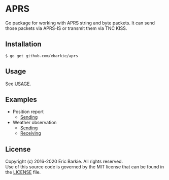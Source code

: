 # APRS

Go package for working with APRS string and byte packets.  It can send those
packets via APRS-IS or transmit them via TNC KISS.

## Installation

```
$ go get github.com/ebarkie/aprs
```

## Usage

See [USAGE](USAGE.md).

## Examples
  - Position report
    - [Sending](examples/position_send)
  - Weather observation
    - [Sending](examples/wx_send)
    - [Receiving](examples/wx_recv)

## License

Copyright (c) 2016-2020 Eric Barkie.  All rights reserved.  
Use of this source code is governed by the MIT license
that can be found in the [LICENSE](LICENSE) file.
